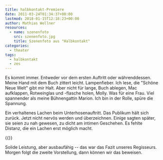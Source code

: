 ```yaml
---
title: halbkontakt-​​Premiere
date: 2011-03-24T01:34:37+00:00
lastmod: 2018-01-15T12:18:23+00:00
author: Mathias Wellner
resources:
  - name: szenenfoto
    src: szenenfoto.jpg
    title: Szenenfoto aus "Halbkontakt"
categories:
  - theater
tags:
  - halbkontakt
  - zes
---
```

Es kommt immer. Entweder vor dem ersten Auftritt oder währenddessen. Meine Hand mit dem Buch zittert leicht. Lampenfieber. Ich lese, die "Schöne Neue Welt" gibt mir Halt. Aber nicht für lange, Buch ablegen, Mac aufklappen, Rotweinglas und -flasche holen, Molly. Was für eine Frau. Viel spannender als meine Bühnengattin Marion. Ich bin in der Rolle, spüre die Spannung. 
<!--more-->

Ein verhaltenes Lachen beim Unterhosenauftritt. Das Publikum hält sich zurück. Jetzt nicht nervös werden und überzeichnen. Einige sagten später, sie seien zu nah gewesen, zu dicht am intimen Geschehen. Es fehlte Distanz, die ein Lachen erst möglich macht. 

{{<responsive-image name="szenenfoto" class="wide">}}

Solide Leistung, aber ausbaufähig -- das war das Fazit unseres Regisseurs. Morgen folgt die zweite Vorstellung, dann können wir das beweisen.